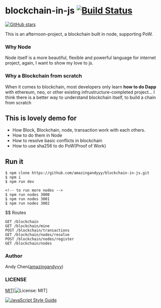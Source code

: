 # blockchain-in-js [![Build Status](https://travis-ci.org/amazingandyyy/blockchain-in-js.svg?branch=master)](https://travis-ci.org/amazingandyyy/blockchain-in-js)
[![GitHub stars](https://img.shields.io/github/stars/Naereen/StrapDown.js.svg?style=social&label=Star&maxAge=2592000)](https://GitHub.com/Naereen/StrapDown.js/stargazers/)

This is an afternoon-project, a blockchain built in node, supporting PoW.

### Why Node
Node itself is a more beautiful, flexible and powerful language for internet project, again, I want to show my love to js.

### Why a Blockchain from scratch
When it comes to blockchain, most developers only learn **how to do Dapp** with ethereum, neo, or other existing infrustructure-completed project... I think there is a better way to understand blockchain itself, to build a chain from scratch

## This is lovely demo for 
- How Block, Blockchain, node, transaction work with each others.
- How to do them in Node
- How to resolve basic conflicts in blockchain
- How to use sha256 to do PoW(Proof of Work)

## Run it
```
$ npm clone https://github.com/amazingandyyy/blockchain-in-js.git
$ npm i
$ npm run dev

<!-- to run more nodes -->
$ npm run nodes 3000
$ npm run nodes 3001
$ npm run nodes 3002
```

$$ Routes
```
GET /blockchain
GET /blockchain/mine
POST /blockchain/transactions
GET /blockchain/nodes/resolve
POST /blockchain/nodes/register
GET /blockchain/nodes
```

### Author 
Andy Chen([amazingandyyy](https://github.com/amazingandyyy))

### LICENSE
[MIT](https://github.com/amazingandyyy/blockchain-in-js/blob/master/LICENSE)[![License: MIT](https://img.shields.io/badge/License-MIT-yellow.svg)]


[![JavaScript Style Guide](https://cdn.rawgit.com/standard/standard/master/badge.svg)](https://github.com/standard/standard)
